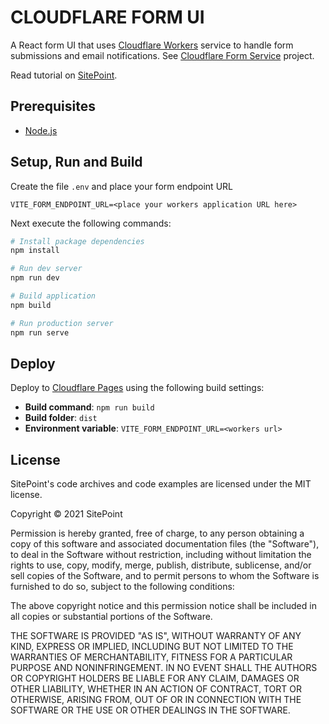 # CLOUDFLARE FORM UI

A React form UI that uses [Cloudflare Workers](https://workers.cloudflare.com/) service to handle form submissions and email notifications. See [Cloudflare Form Service](https://github.com/brandiqa/cloudflare-form-service) project.

Read tutorial on [SitePoint](https://www.sitepoint.com/).

## Prerequisites

- [Node.js](https://nodejs.org/en/download/)

## Setup, Run and Build

Create the file `.env` and place your form endpoint URL

```env
VITE_FORM_ENDPOINT_URL=<place your workers application URL here>
```

Next execute the following commands:

```bash
# Install package dependencies
npm install

# Run dev server
npm run dev

# Build application
npm build

# Run production server
npm run serve
```

## Deploy

Deploy to [Cloudflare Pages](https://pages.cloudflare.com/) using the following build settings:

- **Build command**: `npm run build`
- **Build folder**: `dist`
- **Environment variable**: `VITE_FORM_ENDPOINT_URL=<workers url>`

## License

SitePoint's code archives and code examples are licensed under the MIT license.

Copyright © 2021 SitePoint

Permission is hereby granted, free of charge, to any person obtaining a copy of this software and associated documentation files (the "Software"), to deal in the Software without restriction, including without limitation the rights to use, copy, modify, merge, publish, distribute, sublicense, and/or sell copies of the Software, and to permit persons to whom the Software is furnished to do so, subject to the following conditions:

The above copyright notice and this permission notice shall be included in all copies or substantial portions of the Software.

THE SOFTWARE IS PROVIDED "AS IS", WITHOUT WARRANTY OF ANY KIND, EXPRESS OR IMPLIED, INCLUDING BUT NOT LIMITED TO THE WARRANTIES OF MERCHANTABILITY, FITNESS FOR A PARTICULAR PURPOSE AND NONINFRINGEMENT. IN NO EVENT SHALL THE AUTHORS OR COPYRIGHT HOLDERS BE LIABLE FOR ANY CLAIM, DAMAGES OR OTHER LIABILITY, WHETHER IN AN ACTION OF CONTRACT, TORT OR OTHERWISE, ARISING FROM, OUT OF OR IN CONNECTION WITH THE SOFTWARE OR THE USE OR OTHER DEALINGS IN THE SOFTWARE.
